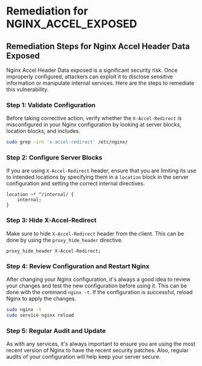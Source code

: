 # Remediation for NGINX_ACCEL_EXPOSED

## Remediation Steps for Nginx Accel Header Data Exposed

Nginx Accel Header Data exposed is a significant security risk. Once improperly configured, attackers can exploit it to disclose sensitive information or manipulate internal services. Here are the steps to remediate this vulnerability.

### Step 1: Validate Configuration
Before taking corrective action, verify whether the `X-Accel-Redirect` is misconfigured in your Nginx configuration by looking at server blocks, location blocks, and includes. 

```bash
sudo grep -irn 'x-accel-redirect' /etc/nginx/
```

### Step 2: Configure Server Blocks
If you are using `X-Accel-Redirect` header, ensure that you are limiting its use to intended locations by specifying them in a `location` block in the server configuration and setting the correct internal directives.

```nginx
location ~* ^/internal/ {
    internal;
}
```
### Step 3: Hide X-Accel-Redirect
Make sure to hide `X-Accel-Redirect` header from the client. This can be done by using the `proxy_hide_header` directive.

```nginx
proxy_hide_header X-Accel-Redirect;
```

### Step 4: Review Configuration and Restart Nginx
After changing your Nginx configuration, it's always a good idea to review your changes and test the new configuration before using it. This can be done with the command `nginx -t`. If the configuration is successful, reload Nginx to apply the changes.

```bash
sudo nginx -t
sudo service nginx reload
```

### Step 5: Regular Audit and Update
As with any services, it's always important to ensure you are using the most recent version of Nginx to have the recent security patches. Also, regular audits of your configuration will help keep your server secure.